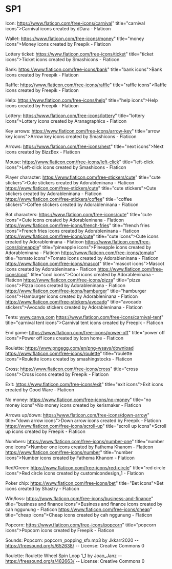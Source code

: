 # SP1

Icon:
https://www.flaticon.com/free-icons/carnival" title="carnival icons">Carnival icons created by dDara - Flaticon

Wallet:
https://www.flaticon.com/free-icons/money" title="money icons">Money icons created by Freepik - Flaticon

Lottery ticket:
https://www.flaticon.com/free-icons/ticket" title="ticket icons">Ticket icons created by Smashicons - Flaticon

Bank:
https://www.flaticon.com/free-icons/bank" title="bank icons">Bank icons created by Freepik - Flaticon

Raffle:
https://www.flaticon.com/free-icons/raffle" title="raffle icons">Raffle icons created by Freepik - Flaticon

Help:
https://www.flaticon.com/free-icons/help" title="help icons">Help icons created by Freepik - Flaticon

Lottery:
https://www.flaticon.com/free-icons/lottery" title="lottery icons">Lottery icons created by Aranagraphics - Flaticon

Key arrows:
https://www.flaticon.com/free-icons/arrow-key" title="arrow key icons">Arrow key icons created by Smashicons - Flaticon

Arrows:
https://www.flaticon.com/free-icons/next" title="next icons">Next icons created by BizzBox - Flaticon

Mouse:
https://www.flaticon.com/free-icons/left-click" title="left-click icons">Left-click icons created by Smashicons - Flaticon

Player character:
https://www.flaticon.com/free-stickers/cute" title="cute stickers">Cute stickers created by Adorableninana - Flaticon
https://www.flaticon.com/free-stickers/cute" title="cute stickers">Cute stickers created by Adorableninana - Flaticon
https://www.flaticon.com/free-stickers/coffee" title="coffee stickers">Coffee stickers created by Adorableninana - Flaticon

Bot characters:
https://www.flaticon.com/free-icons/cute" title="cute icons">Cute icons created by Adorableninana - Flaticon
https://www.flaticon.com/free-icons/french-fries" title="french fries icons">French fries icons created by Adorableninana - Flaticon
https://www.flaticon.com/free-icons/cute" title="cute icons">Cute icons created by Adorableninana - Flaticon
https://www.flaticon.com/free-icons/pineapple" title="pineapple icons">Pineapple icons created by Adorableninana - Flaticon
https://www.flaticon.com/free-icons/tomato" title="tomato icons">Tomato icons created by Adorableninana - Flaticon
https://www.flaticon.com/free-icons/mascot" title="mascot icons">Mascot icons created by Adorableninana - Flaticon
https://www.flaticon.com/free-icons/cool" title="cool icons">Cool icons created by Adorableninana - Flaticon
https://www.flaticon.com/free-icons/pizza" title="pizza icons">Pizza icons created by Adorableninana - Flaticon
https://www.flaticon.com/free-icons/hamburger" title="hamburger icons">Hamburger icons created by Adorableninana - Flaticon
https://www.flaticon.com/free-stickers/avocado" title="avocado stickers">Avocado stickers created by Adorableninana - Flaticon

Tents:
www.canva.com
https://www.flaticon.com/free-icons/carnival-tent" title="carnival tent icons">Carnival tent icons created by Freepik - Flaticon

End game:
https://www.flaticon.com/free-icons/power-off" title="power off icons">Power off icons created by Icon home - Flaticon

Roulette:
https://www.pngegg.com/en/png-wsavs/download
https://www.flaticon.com/free-icons/roulette" title="roulette icons">Roulette icons created by smashingstocks - Flaticon

Cross:
https://www.flaticon.com/free-icons/cross" title="cross icons">Cross icons created by Freepik - Flaticon

Exit:
https://www.flaticon.com/free-icons/exit" title="exit icons">Exit icons created by Good Ware - Flaticon

No money:
https://www.flaticon.com/free-icons/no-money" title="no money icons">No money icons created by kerismaker - Flaticon

Arrows up/down:
https://www.flaticon.com/free-icons/down-arrow" title="down arrow icons">Down arrow icons created by Freepik - Flaticon
https://www.flaticon.com/free-icons/scroll-up" title="scroll up icons">Scroll up icons created by Freepik - Flaticon

Numbers:
https://www.flaticon.com/free-icons/number-one" title="number one icons">Number one icons created by Fathema Khanom - Flaticon
https://www.flaticon.com/free-icons/number" title="number icons">Number icons created by Fathema Khanom - Flaticon

Red/Green:
https://www.flaticon.com/free-icons/red-circle" title="red circle icons">Red circle icons created by customicondesign_1 - Flaticon

Poker chip:
https://www.flaticon.com/free-icons/bet" title="Bet icons">Bet icons created by Shastry - Flaticon

Win/loss:
https://www.flaticon.com/free-icons/business-and-finance" title="business and finance icons">Business and finance icons created by cah nggunung - Flaticon
https://www.flaticon.com/free-icons/cheap" title="cheap icons">Cheap icons created by cah nggunung - Flaticon

Popcorn:
https://www.flaticon.com/free-icons/popcorn" title="popcorn icons">Popcorn icons created by Freepik - Flaticon

Sounds:
Popcorn:
popcorn_popping_sfx.mp3 by Jkkarr2020 -- https://freesound.org/s/652638/ -- License: Creative Commons 0

Roulette:
Roulette Wheel Spin Loop 1_1 by Joao_Janz -- https://freesound.org/s/482663/ -- License: Creative Commons 0
